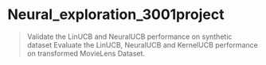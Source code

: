 # Neural_exploration_3001project
> Validate the LinUCB and NeuralUCB performance on synthetic dataset
> Evaluate the LinUCB, NeuralUCB and KernelUCB performance on transformed MovieLens Dataset. 
